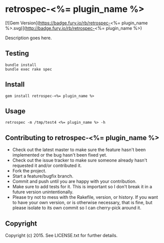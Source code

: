 # retrospec-<%= plugin_name %>
[![Gem Version](https://badge.fury.io/rb/retrospec-<%= plugin_name %>.svg)](http://badge.fury.io/rb/retrospec-<%= plugin_name %>)

Description goes here.

## Testing

```shell
bundle install
bundle exec rake spec
```

## Install

`gem install retrospec-<%= plugin_name %>`

## Usage

`retrospec -m /tmp/test4 <%= plugin_name %> -h`

## Contributing to retrospec-<%= plugin_name %>
 
* Check out the latest master to make sure the feature hasn't been implemented or the bug hasn't been fixed yet.
* Check out the issue tracker to make sure someone already hasn't requested it and/or contributed it.
* Fork the project.
* Start a feature/bugfix branch.
* Commit and push until you are happy with your contribution.
* Make sure to add tests for it. This is important so I don't break it in a future version unintentionally.
* Please try not to mess with the Rakefile, version, or history. If you want to have your own version, or is otherwise necessary, that is fine, but please isolate to its own commit so I can cherry-pick around it.

## Copyright

Copyright (c) 2015. See LICENSE.txt for
further details.

